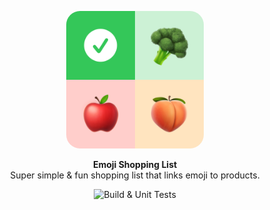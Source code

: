 <p align="center">
  <p align="center">
    <img width="220" src="EmojiShoppingList/Resources/Assets.xcassets/Icon.imageset/icon.png" alt="NU.nl logo" style="border-radius:10%">
  </p>
  <p align="center">
  <strong>Emoji Shopping List</strong><BR>
  Super simple &amp; fun shopping list that links emoji to products.
</p>
  <p align="center">
    <img src="https://github.com/WouterWisse/emoji-shopping-list/actions/workflows/development.yml/badge.svg" alt="Build & Unit Tests">
  </p>
</p>
